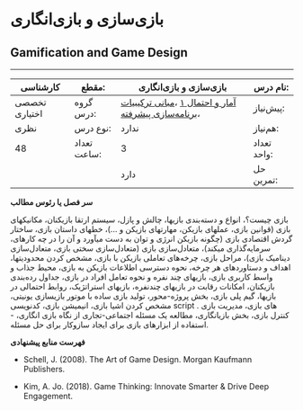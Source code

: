 # بازی‌سازی و بازی‌انگاری
## Gamification and Game Design
_______________________________________________________________________________
| کارشناسی      | مقطع:       | بازی‌سازی و بازی‌انگاری                                                                                                                                                                | نام درس:    |
| ------------- | ----------- | -------------------------------------------------------------------------------------------------------------------------------------------------------------------------------------- | ----------- |
| تخصصی اختیاری | گروه درس:   | [آمار و احتمال ۱](../base/Probability-and-Statistics-I.md) ،[مبانی ترکیبیات](../mandatory/Foundation-of-Combinatorics.md) ،[برنامه‌سازی پیشرفته](../mandatory/Advanced-Programming.md) | پیش‌نیاز:   |
| نظری          | نوع درس:    | ندارد                                                                                                                                                                                  | هم‌نیاز:    |
| 48            | تعداد ساعت: | 3                                                                                                                                                                                      | تعداد واحد: |
|               |             |  دارد                                                                                                                                                                                  | حل تمرین:   |

**سر فصل یا رئوس مطالب**

بازی چیست؟، انواع و دسته‌بندی بازیها،  چالش و پازل،  سیستم ارتقا بازیکنان،  مکانیکهای بازی (قوانین بازی، عملهای بازیکن، مهارتهای بازیکن و ...)،  خطهای داستان بازی،  ساختار گردش اقتصادی بازی (چگونه بازیکن انرژی و توان به دست میآورد و آن را در چه کارهای، سرمایه‌گذاری میکند)، متعادل‌سازی بازی (متعادل‌سازی سختی بازی، متعادل‌سازی دینامیک بازی)،  مراحل بازی،  چرخه‌های تعاملی بازیکن با بازی، مشخص کردن محدودیتها، اهداف و دستاوردهای هر چرخه،  نحوه دسترسی اطلاعات بازیکن به بازی،  محیط جذاب و واسط کاربری بازی،  بازیهای چند نفره و نحوه تعامل افراد در بازی، جداول رده‌بندی بازیکنان، امکانات رقابت در بازیهای چندنفره، بازیهای استراتژیک، روابط احتمالی در بازیها، گیم پلی بازی، بخش پروژه-محور، تولید بازی ساده با موتور بازیسازی یونیتی، مشخص کردن اشیا بازی، انیمیشن بازی، کدنویسی script های بازی، مدیریت بازی . کنترل بازی، بخش بازیانگاری، مطالعه یک مسئله اجتماعی-تجاری از نگاه بازی انگاری، - استفاده از ابزارهای بازی برای ایجاد سازوکار برای حل مسئله.

**فهرست منابع پیشنهادی**


- Schell, J. (2008). The Art of Game Design. Morgan Kaufmann Publishers.

- Kim, A. Jo. (2018). Game Thinking: Innovate Smarter & Drive Deep Engagement.
